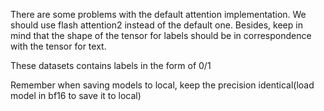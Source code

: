 There are some problems with the default attention implementation.
We should use flash attention2 instead of the default one.
Besides, keep in mind that the shape of the tensor for labels should be in correspondence with the tensor for text.

These datasets contains labels in the form of 0/1

Remember when saving models to local, keep the precision identical(load model in bf16 to save it to local)

